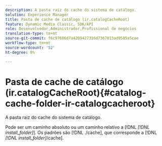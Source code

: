 ```yaml
---
description: A pasta raiz do cache do sistema de catálogo.
solution: Experience Manager
title: Pasta de cache de catálogo (ir.catalogCacheRoot)
feature: Dynamic Media Classic, SDK/API
role: Desenvolvedor,Administrador,Profissional de negócios
translation-type: tm+mt
source-git-commit: f6c97606d7a4209427316d7367013ad9585a5cae
workflow-type: tm+mt
source-wordcount: '52'
ht-degree: 0%

---
```



# Pasta de cache de catálogo (ir.catalogCacheRoot){#catalog-cache-folder-ir-catalogcacheroot}

A pasta raiz do cache do sistema de catálogo.

Pode ser um caminho absoluto ou um caminho relativo a [!DNL *[!DNL install_folder]*]. Os padrões são [!DNL ./cache], que corresponde a [!DNL *[!DNL install_folder]*/cache].
